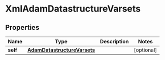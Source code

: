 

# XmlAdamDatastructureVarsets

## Properties

Name | Type | Description | Notes
------------ | ------------- | ------------- | -------------
**self** | [**AdamDatastructureVarsets**](AdamDatastructureVarsets.md) |  |  [optional]




